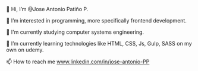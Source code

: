 👋 Hi, I’m @Jose Antonio Patiño P.

👀 I’m interested in programming, more specifically frontend development.

📓 I'm currently studying computer systems engineering.

🌱 I’m currently learning technologies like HTML, CSS, Js, Gulp, SASS on my own on udemy.

📫 How to reach me www.linkedin.com/in/jose-antonio-PP
